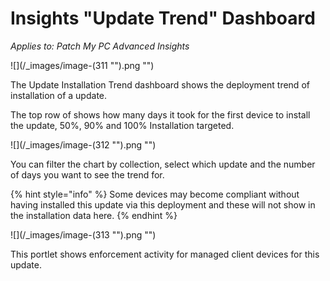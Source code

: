 # Insights "Update Trend" Dashboard

_Applies to: Patch My PC Advanced Insights_

!\[]\(/\_images/image-(311 "").png "")

The Update Installation Trend dashboard shows the deployment trend of installation of a update.

The top row of shows how many days it took for the first device to install the update, 50%, 90% and 100% Installation targeted.

!\[]\(/\_images/image-(312 "").png "")

You can filter the chart by collection, select which update and the number of days you want to see the trend for.

{% hint style="info" %}
Some devices may become compliant without having installed this update via this deployment and these will not show in the installation data here.
{% endhint %}

!\[]\(/\_images/image-(313 "").png "")

This portlet shows enforcement activity for managed client devices for this update.
